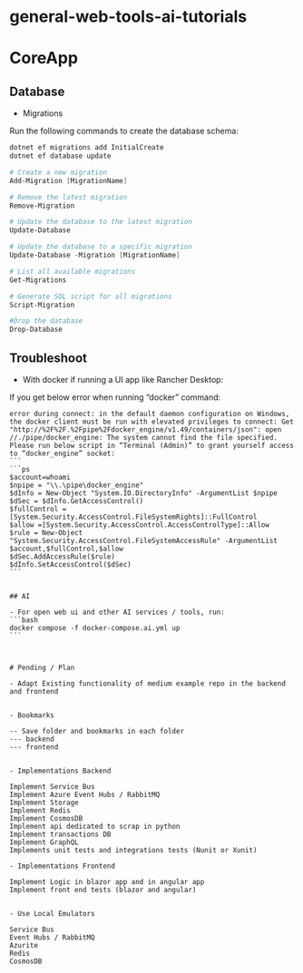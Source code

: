 # general-web-tools-ai-tutorials


# CoreApp

## Database

- Migrations

Run the following commands to create the database schema:

```bash
dotnet ef migrations add InitialCreate
dotnet ef database update
```

```ps1
# Create a new migration	
Add-Migration [MigrationName]

# Remove the latest migration	
Remove-Migration

# Update the database to the latest migration	
Update-Database

# Update the database to a specific migration	
Update-Database -Migration [MigrationName]

# List all available migrations	
Get-Migrations

# Generate SQL script for all migrations	
Script-Migration

#Drop the database	
Drop-Database

```


## Troubleshoot

- With docker if running a UI app like Rancher Desktop:

If you get below error when running “docker” command:

````
error during connect: in the default daemon configuration on Windows, the docker client must be run with elevated privileges to connect: Get "http://%2F%2F.%2Fpipe%2Fdocker_engine/v1.49/containers/json": open //./pipe/docker_engine: The system cannot find the file specified.
Please run below script in “Terminal (Admin)” to grant yourself access to “docker_engine” socket:
```
```ps
$account=whoami
$npipe = "\\.\pipe\docker_engine"
$dInfo = New-Object "System.IO.DirectoryInfo" -ArgumentList $npipe
$dSec = $dInfo.GetAccessControl()
$fullControl =[System.Security.AccessControl.FileSystemRights]::FullControl
$allow =[System.Security.AccessControl.AccessControlType]::Allow
$rule = New-Object "System.Security.AccessControl.FileSystemAccessRule" -ArgumentList $account,$fullControl,$allow
$dSec.AddAccessRule($rule)
$dInfo.SetAccessControl($dSec)
```


## AI

- For open web ui and other AI services / tools, run:
```bash
docker compose -f docker-compose.ai.yml up
```



# Pending / Plan

- Adapt Existing functionality of medium example repo in the backend and frontend


- Bookmarks

-- Save folder and bookmarks in each folder 
--- backend
--- frontend


- Implementations Backend

Implement Service Bus
Implement Azure Event Hubs / RabbitMQ
Implement Storage
Implement Redis
Implement CosmosDB
Implement api dedicated to scrap in python
Implement transactions DB
Implement GraphQL
Implements unit tests and integrations tests (Nunit or Xunit)

- Implementations Frontend

Implement Logic in blazor app and in angular app
Implement front end tests (blazor and angular)


- Use Local Emulators

Service Bus
Event Hubs / RabbitMQ
Azurite
Redis
CosmosDB




